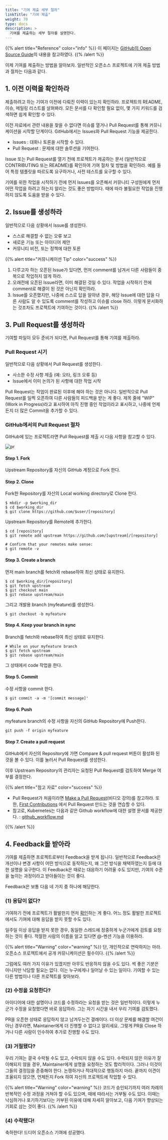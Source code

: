 ```yaml
---
title: "기여 제출 세부 절차"
linkTitle: "기여 제출"
weight: 70
type: docs
description: >
  기여를 제출하는 세부 절차를 설명한다. 
---
```


{{% alert title="Reference" color="info" %}}
이 페이지는 [GitHub의 Open Source Guide](https://opensource.guide/)의 내용을 참고하였다. 
{{% /alert %}}

이제 기여를 제출하는 방법을 알아보자. 일반적인 오픈소스 프로젝트에 기여 제출 방법과 절차는 다음과 같다.

## 1. 이전 이력을 확인하라
제출하려고 하는 기여가 이전에 다뤄진 이력이 있는지 확인하라. 프로젝트의 README, 이슈, 메일링 리스트를 살펴봐라. 모든 문서를 다 확인할 필요 없이, 몇 가지 키워드를 검색하면 쉽게 확인할 수 있다.

이전 자료에서 관련 내용을 찾을 수 없다면 이슈를 열거나 Pull Request를 통해 커뮤니케이션을 시작할 단계이다. GitHub에서는 Issues와 Pull Request 기능을 제공한다.

* Issues : 대화나 토론을 시작할 수 있다.
* Pull Request : 문제에 대한 솔루션을 기여한다.

Issue 또는 Pull Request를 열기 전에 프로젝트가 제공하는 문서 (일반적으로 CONTRIBUTING 또는 README)를 확인하여 기여 절차 및 방법을 확인하라. 예를 들어 특정 템플릿을 따르도록 요구하거나, 사전 테스트를 요구할 수 있다.

기여를 위한 작업을 시작하기 전에 먼저 Issues를 오픈해서 커뮤니티 구성원에게 먼저 어떤 작업을 하려고 하는지 알리는 것도 좋은 방법이다. 때에 따라 불필요한 작업을 진행하지 않도록 도움을 받을 수 있다.

## 2. Issue를 생성하라
‌일반적으로 다음 상황에서 Issue를 생성한다.

* 스스로 해결할 수 없는 오류 보고
* 새로운 기능 또는 아이디어 제안
* 커뮤니티 비전, 또는 정책에 대한 토론

{{% alert title="커뮤니케이션 Tip" color="success" %}}
1. 다루고자 하는 오픈된 Issue가 있다면, 먼저 comment를 남겨서 다른 사람들이 중복으로 작업하지 않게 하라.
2. 오래전에 오픈된 Issue라면, 이미 해결된 것일 수 있다. 작업을 시작하기 전에 comment로 해결이 된 것은 아닌지 확인하라.
3. Issue를 오픈했지만, 나중에 스스로 답을 알아낸 경우, 해당 Issue에 대한 답을 다른 사람도 알 수 있도록 comment를 작성하고 이슈를 close 하라. 이렇게 문서화하는 것조차도 프로젝트에 기여하는 것이다.
{{% /alert %}}


## 3. Pull Request를 생성하라
기여할 파일이 모두 준비가 되다면, Pull Request를 통해 기여를 제출하라.

### Pull Request 시기
‌일반적으로 다음 상황에서 Pull Request를 생성한다. ‌

* 사소한 수정 사항 제출 (예: 오타, 링크 오류 등)
* Issue에서 이미 논의가 된 사항에 대한 작업 시작

Pull Request는 작업이 완료된 이후에 해야 하는 것은 아니다. 일반적으로 Pull Request를 일찍 오픈하여 다른 사람들의 피드백을 받는 게 좋다. 제목 줄에 "WIP" (Work in Progress)라고 표시하여 아직 진행 중인 작업이라고 표시하고, 나중에 언제든지 더 많은 Commit을 추가할 수 있다.

### GitHub에서의 Pull Request 절차
GitHub에 있는 프로젝트라면 Pull Request를 제출 시 다음 사항을 참고할 수 있다.

![pr](./pr.png)

#### Step 1. Fork
Upstream Repository를 자신의 GitHub 계정으로 Fork 한다.

#### Step 2. Clone
Fork한 Repository를 자산의 Local working directory로 Clone 한다.

~~~
$ mkdir -p $working_dir
$ cd $working_dir
$ git clone https://github.com/$user/[repository]
~~~

Upstream Repository를 Remote에 추가한다.

~~~
$ cd [repository]
$ git remote add upstream https://github.com/[upstream]/[repository]
 
# Confirm that your remotes make sense:
$ git remote -v
~~~

#### Step 3. Create a branch

먼저 main branch를 fetch와 rebase하여 최신 상태로 유지한다.

~~~
$ cd $working_dir/[repository]
$ git fetch upstream
$ git checkout main
$ git rebase upstream/main
~~~

그리고 개발용 branch (myfeature)를 생성한다.

~~~
$ git checkout -b myfeature
~~~

#### Step 4. Keep your branch in sync
Branch를 fetch와 rebase하여 최신 상태로 유지한다.

~~~
# While on your myfeature branch
$ git fetch upstream
$ git rebase upstream/main
~~~

그 상태에서 code 작업을 한다.

#### Step 5. Commit
수정 사항을 commit 한다.

~~~
$ git commit -a -m '[commit message]'
~~~

#### Step 6. Push
myfeature branch의 수정 사항을 자신의 GitHub Repository에 Push한다.

~~~
git push -f origin myfeature
~~~

#### Step 7. Create a pull request
GitHub에서 자신의 Repository에 가면 Compare & pull request 버튼이 활성화 된 것을 볼 수 있다. 이를 눌러서 Pull Request를 생성한다.

이후 Upstream Repository의 관리자는 요청된 Pull Request를 검토하여 Merge 여부를 결정한다.

{{% alert title="참고 자료" color="success" %}}
* Pull Request가 처음이라면 [Make a Pull Request](http://makeapullrequest.com/)(비디오 강의)를 참고하라. 또한, [First Contributions](https://github.com/Roshanjossey/first-contributions) 에서 Pull Request 만드는 것을 연습할 수 있다.
* 참고로, Kubernetes는 다음과 같은 Github workflow에 대한 설명 문서를 제공한다. : [github_workflow.md](https://github.com/kubernetes/community/blob/master/contributors/guide/github-workflow.md)

{{% /alert %}}

## 4. Feedback을 받아라
기여를 제출하면 프로젝트로부터 Feedback을 받게 됩니다. 일반적으로 Feedback은 개선이나 변경 사항이 어떤 방식으로 동작하는지, 왜 그런 방식을 채택하였는지 등에 대한 설명을 요구한다. 이 Feedback은 때로는 대응하기 어려울 수도 있지만, 기여의 수준을 높이는 과정이라고 받아들이는 것이 좋다.

Feedback은 보통 다음 네 가지 중 하나에 해당한다.

### (1) 응답이 없다?
기여하기 전에 프로젝트가 활발한지 먼저 [확인](/guide/contribute/good-project)하는 게 좋다. 어느 정도 활발한 프로젝트에서도 기여에 대해 응답을 받지 못할 수도 있다.

일주일 이상 응답을 받지 못한 경우, 동일한 스레드에 정중하게 누군가에게 검토를 요청하는 것이 좋다. 적절한 사람의 이름을 알고 있다면 @-멘션 기능을 이용하라.

{{% alert title="Warning" color="warning" %}}
단, 개인적으로 연락하지는 마라. 오픈소스 프로젝트에서 공개 커뮤니케이션은 필수이다.
{{% /alert %}}


그럼에도 여러 가지 이유가 있겠지만 아무도 반응하지 않을 수도 있다. 썩 좋은 기분은 아니지만 낙담할 필요는 없다. 이는 누구에게나 일어날 수 있는 일이다. 기여할 수 있는 다른 방법이나 다른 프로젝트를 찾아보라.‌

### (2) 수정을 요청한다?
아이디어에 대한 설명이나 코드를 수정하라는 요청을 받는 것은 일반적이다. 이렇게 누군가 수정을 요청했다면 바로 응답하라. 그는 자기 시간을 내서 우리 기여를 검토했다.

‌PR을 오픈한 상태로 응답하지 않고 남겨두는건 결례이다. 더 이상 문제를 해결할 여건이 아닌 경우라면, Maintainer에게 더 진행할 수 없다고 알리세요. 그렇게 PR을 Close 하거나 다른 사람이 인수하여 추가로 진행할 수도 있다.

### (3) 거절됐다?
우리 기여는 결국 수락될 수도 있고, 수락되지 않을 수도 있다. 수락되지 않은 이유가 잘 이해되지 않을 경우, Maintainer에게 설명을 요청하는 것도 합리적이다. 그러나 이것이 그들의 결정임을 존중해야 한다. 논쟁하거나 적대적으로 행동하지 마라. 끝까지 이견이 조율되지 않으면, 언제든지 Fork 하여 자신의 프로젝트에 작업할 수 있다.

{{% alert title="Warning" color="warning" %}}
코드가 승인되기까지 여러 차례의 반복적인 수정 과정을 거쳐야 할 수도 있으며, 때에 따라서는 거부될 수도 있다. 이때는 낙심하거나 포기하기보다는 거부된 이유에 대해 자세히 알아보고, 다음 기여가 향상되는 기회로 삼는 것이 좋다.
{{% /alert %}}

### (4) 수락됐다!‌

축하한다! 드디어 오픈소스 기여에 성공했다.